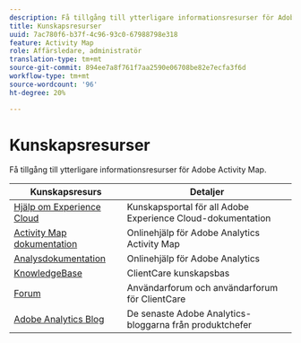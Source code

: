 ```yaml
---
description: Få tillgång till ytterligare informationsresurser för Adobe Activity Map.
title: Kunskapsresurser
uuid: 7ac780f6-b37f-4c96-93c0-67988798e318
feature: Activity Map
role: Affärsledare, administratör
translation-type: tm+mt
source-git-commit: 894ee7a8f761f7aa2590e06708be82e7ecfa3f6d
workflow-type: tm+mt
source-wordcount: '96'
ht-degree: 20%

---
```



# Kunskapsresurser

Få tillgång till ytterligare informationsresurser för Adobe Activity Map.

| Kunskapsresurs | Detaljer |
|---|---|
| [Hjälp om Experience Cloud](https://helpx.adobe.com/support/experience-cloud.html) | Kunskapsportal för all Adobe Experience Cloud-dokumentation |
| [Activity Map dokumentation](/help/analyze/activity-map/activity-map.md) | Onlinehjälp för Adobe Analytics Activity Map |
| [Analysdokumentation](/help/landing/home.md) | Onlinehjälp för Adobe Analytics |
| [KnowledgeBase](https://helpx.adobe.com/support/analytics.html) | ClientCare kunskapsbas |
| [Forum](https://forums.adobe.com/community/experience-cloud/analytics-cloud/analytics) | Användarforum och användarforum för ClientCare |
| [Adobe Analytics Blog](https://blogs.adobe.com/digitalmarketing/analytics/) | De senaste Adobe Analytics-bloggarna från produktchefer |
